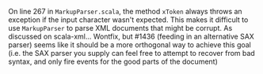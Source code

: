 On line 267 in `MarkupParser.scala`, the method `xToken` always throws an exception if the input character wasn't expected. This makes it difficult to use `MarkupParser` to parse XML documents that might be corrupt.
As discussed on scala-xml... Wontfix, but #1436 (feeding in an alternative SAX parser) seems like it should be a more orthogonal way to achieve this goal (i.e. the SAX parser you supply can feel free to attempt to recover from bad syntax, and only fire events for the good parts of the document)
